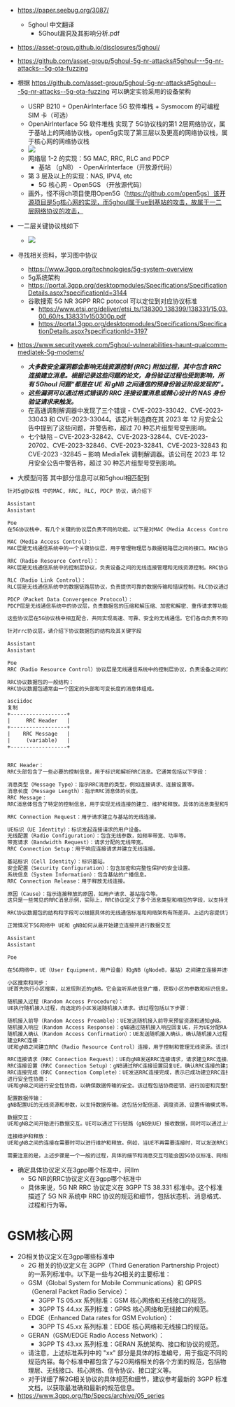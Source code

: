 
- https://paper.seebug.org/3087/
  - 5ghoul 中文翻译
    - 5Ghoul漏洞及其影响分析.pdf
- https://asset-group.github.io/disclosures/5ghoul/

- https://github.com/asset-group/5ghoul-5g-nr-attacks#5ghoul---5g-nr-attacks--5g-ota-fuzzing

- 根据 https://github.com/asset-group/5ghoul-5g-nr-attacks#5ghoul---5g-nr-attacks--5g-ota-fuzzing 可以确定实验采用的设备架构
  - USRP B210 + OpenAirInterface 5G 软件堆栈 +  Sysmocom 的可编程 SIM 卡（可选）
  - OpenAirInterface 5G 软件堆栈 实现了 5G协议栈的第1 2层网络协议，属于基站上的网络协议栈，open5g实现了第三层以及更高的网络协议栈，属于核心网的网络协议栈
  - ![](pic/2023-12-15-09-17-13.png)
  - 网络层 1-2 的实现：5G MAC, RRC, RLC and PDCP
    - 基站 （gNB） - OpenAirInterface（开放源代码）
  - 第 3 层及以上的实现：NAS, IPV4, etc
    - 5G 核心网 - Open5GS （开放源代码）
  - 画外，怪不得ch项目使用Open5G（https://github.com/open5gs）该开源项目是5g核心网的实现，而5ghoul属于ue到基站的攻击，故属于一二层网络协议的攻击，

- 一二层关键协议栈如下
  - ![](pic/2023-12-15-09-17-13.png)
- 寻找相关资料，学习图中协议
  - https://www.3gpp.org/technologies/5g-system-overview
  - 5g系统架构
  - https://portal.3gpp.org/desktopmodules/Specifications/SpecificationDetails.aspx?specificationId=3144
  - 谷歌搜索 5G NR 3GPP RRC potocol 可以定位到对应协议标准
    - https://www.etsi.org/deliver/etsi_ts/138300_138399/138331/15.03.00_60/ts_138331v150300p.pdf
    - https://portal.3gpp.org/desktopmodules/Specifications/SpecificationDetails.aspx?specificationId=3197


- https://www.securityweek.com/5ghoul-vulnerabilities-haunt-qualcomm-mediatek-5g-modems/
  - ***大多数安全漏洞都会影响无线资源控制 (RRC) 附加过程，其中包含 RRC 连接建立消息。根据记录这些问题的论文，身份验证过程也受到影响，所有 5Ghoul 问题“都是在 UE 和 gNB 之间通信的预身份验证阶段发现的”。***
  - ***这些漏洞可以通过格式错误的 RRC 连接设置消息或精心设计的 NAS 身份验证请求来触发。***
  - 在高通调制解调器中发现了三个错误 - CVE-2023-33042、CVE-2023-33043 和 CVE-2023-33044。该芯片制造商在其 2023 年 12 月安全公告中提到了这些问题，并警告称，超过 70 种芯片组型号受到影响。
  - 七个缺陷 – CVE-2023-32842、CVE-2023-32844、CVE-2023-20702、CVE-2023-32846、CVE-2023-32841、CVE-2023-32843 和 CVE-2023 -32845 – 影响 MediaTek 调制解调器。该公司在 2023 年 12 月安全公告中警告称，超过 30 种芯片组型号受到影响。


- 大模型问答 其中部分信息可以和5ghoul相匹配到
```txt
针对5g协议栈 中的MAC, RRC, RLC, PDCP 协议，请介绍下

Assistant
Assistant

Poe
在5G协议栈中，有几个关键的协议层负责不同的功能。以下是对MAC（Media Access Control）、RRC（Radio Resource Control）、RLC（Radio Link Control）和PDCP（Packet Data Convergence Protocol）协议的简要介绍：

MAC（Media Access Control）：
MAC层是无线通信系统中的一个关键协议层，用于管理物理层与数据链路层之间的接口。MAC协议负责调度和管理无线资源，控制数据的发送和接收，以及处理多用户之间的冲突和调度问题。它还处理调制解调、编码和解码、调度算法、多址访问控制等。MAC层在5G协议栈中起到关键的调度和管理作用，确保数据的可靠传输和高效利用无线资源。

RRC（Radio Resource Control）：
RRC层是无线通信系统中的控制层协议，负责设备之间的无线连接管理和无线资源控制。RRC协议负责建立和释放无线连接、配置和管理无线资源（如频率、功率、时隙等），以及控制设备的状态转换（如连接建立、连接保持、连接释放等）。RRC层在5G协议栈中起到关键的控制和管理作用，确保设备之间的无线通信能够有效地进行。

RLC（Radio Link Control）：
RLC层是无线通信系统中的数据链路层协议，负责提供可靠的数据传输和错误控制。RLC协议通过分段、重组和重传机制来保证数据的可靠传输。它还负责流量控制和拥塞控制，以避免网络拥塞和数据丢失。RLC层在5G协议栈中起到关键的数据链路控制作用，确保数据的可靠性和完整性。

PDCP（Packet Data Convergence Protocol）：
PDCP层是无线通信系统中的协议层，负责数据包的压缩和解压缩、加密和解密、重传请求等功能。PDCP协议可以提供数据传输的安全性和效率，并确保高质量的用户体验。PDCP层在5G协议栈中起到关键的数据包处理和转发作用，确保数据的安全性和高效性。

这些协议层在5G协议栈中相互配合，共同实现高速、可靠、安全的无线通信。它们各自负责不同的功能，但彼此之间也存在着密切的交互和协调。

针对rrc协议层，请介绍下协议数据包的结构及其关键字段

Assistant
Assistant

Poe
RRC（Radio Resource Control）协议层是无线通信系统中的控制层协议，负责设备之间的无线连接管理和无线资源控制。RRC协议数据包的结构由各个字段组成，这些字段包含了用于控制和管理无线连接的关键信息。以下是RRC协议数据包的一般结构及其关键字段：

RRC协议数据包的一般结构：
RRC协议数据包通常由一个固定的头部和可变长度的消息体组成。

asciidoc
复制
+------------------+
|     RRC Header   |
+------------------+
|    RRC Message   |
|     (variable)   |
+------------------+


RRC Header：
RRC头部包含了一些必要的控制信息，用于标识和解析RRC消息。它通常包括以下字段：

消息类型（Message Type）：指示RRC消息的类型，例如连接请求、连接设置等。
消息长度（Message Length）：指示RRC消息体的长度。
RRC Message：
RRC消息体包含了特定的控制信息，用于实现无线连接的建立、维护和释放。具体的消息类型和字段取决于不同的RRC消息。以下是一些常见的RRC消息及其关键字段：

RRC Connection Request：用于请求建立与基站的无线连接。

UE标识（UE Identity）：标识发起连接请求的用户设备。
无线配置（Radio Configuration）：包含无线参数，如频率带宽、功率等。
带宽请求（Bandwidth Request）：请求分配的无线带宽。
RRC Connection Setup：用于响应连接请求并建立无线连接。

基站标识（Cell Identity）：标识基站。
安全配置（Security Configuration）：包含加密和完整性保护的安全设置。
系统信息（System Information）：包含基站的广播信息。
RRC Connection Release：用于释放无线连接。

原因（Cause）：指示连接释放的原因，如用户请求、基站指令等。
这只是一些常见的RRC消息示例，实际上，RRC协议定义了多个消息类型和相应的字段，以支持无线连接的各种操作和配置。

RRC协议数据包的结构和字段可以根据具体的无线通信标准和网络架构有所差异。上述内容提供了一般性的介绍，更具体的细节和消息类型可以在相关的5G标准文档中找到。

正常情况下5G网络中 UE和 gNB如何从最开始建立连接并进行数据交互

Assistant
Assistant

Poe

在5G网络中，UE（User Equipment，用户设备）和gNB（gNodeB，基站）之间建立连接并进行数据交互通常遵循以下步骤：

小区搜索和同步：
UE首先执行小区搜索，以发现附近的gNB。它会监听系统信息广播，获取小区的参数和标识信息。UE选择一个合适的小区，并与其进行同步。

随机接入过程（Random Access Procedure）：
UE执行随机接入过程，向选定的小区发送随机接入请求。该过程包括以下步骤：

随机接入前导（Random Access Preamble）：UE发送随机接入前导来预留资源和通知gNB。
随机接入响应（Random Access Response）：gNB通过随机接入响应回复UE，并为UE分配RA-RNTI（Random Access Radio Network Temporary Identifier）和时间资源。
随机接入确认（Random Access Confirmation）：UE发送随机接入确认，确认随机接入过程的成功。
建立RRC连接：
UE和gNB之间建立RRC（Radio Resource Control）连接，用于控制和管理无线资源。该过程包括以下步骤：

RRC连接请求（RRC Connection Request）：UE向gNB发送RRC连接请求，请求建立RRC连接。
RRC连接设置（RRC Connection Setup）：gNB通过RRC连接设置回复UE，确认RRC连接的建立，同时提供连接配置信息。
RRC连接完成（RRC Connection Complete）：UE发送RRC连接完成，表示已成功建立RRC连接。
进行安全性协商：
UE和gNB之间进行安全性协商，以确保数据传输的安全。该过程包括协商密钥、进行加密和完整性保护等操作。

配置数据传输：
gNB配置UE的无线资源和参数，以支持数据传输。这包括分配信道、调度资源、设置传输模式等。

数据交互：
UE和gNB之间开始进行数据交互。UE可以通过下行链路（gNB到UE）接收数据，同时可以通过上行链路（UE到gNB）发送数据。数据交互可以通过不同的物理和逻辑信道进行。

连接维护和释放：
UE和gNB之间的连接在需要时可以进行维护和释放。例如，当UE不再需要连接时，可以发送RRC连接释放请求，通知gNB释放连接。

需要注意的是，上述步骤是一个一般的过程，具体的细节和消息交互可能会因5G协议标准、网络配置和运营商策略而有所不同。详细的步骤和消息交互可以在相关的5G协议规范中找到。
```


- 确定具体协议定义在3gpp哪个标准中，问llm
  - 5G NR的RRC协议定义在3gpp哪个标准中
  - 具体来说，5G NR RRC 协议定义在 3GPP TS 38.331 标准中。这个标准描述了 5G NR 系统中 RRC 协议的规范和细节，包括状态机、消息格式、过程和行为等。



# GSM核心网
- 2G相关协议定义在3gpp哪些标准中  
  - 2G 相关的协议定义在 3GPP（Third Generation Partnership Project）的一系列标准中。以下是一些与2G相关的主要标准：
  - GSM（Global System for Mobile Communications）和 GPRS（General Packet Radio Service）：
    - 3GPP TS 05.xx 系列标准：GSM 核心网络和无线接口的规范。
    - 3GPP TS 44.xx 系列标准：GPRS 核心网络和无线接口的规范。
  - EDGE（Enhanced Data rates for GSM Evolution）：
    - 3GPP TS 45.xx 系列标准：EDGE 核心网络和无线接口的规范。
  - GERAN（GSM/EDGE Radio Access Network）：
    - 3GPP TS 43.xx 系列标准：GERAN 系统架构、接口和协议的规范。
  - 请注意，上述标准系列中的 "xx" 部分是具体的标准编号，用于指定不同的规范内容。每个标准中都包含了与2G网络相关的各个方面的规范，包括物理层、无线接口、核心网络、信令协议、接口定义等。
  - 对于详细了解2G相关协议的具体规范和细节，建议参考最新的 3GPP 标准文档，以获取最准确和最新的规范信息。
- https://www.3gpp.org/ftp/Specs/archive/05_series
